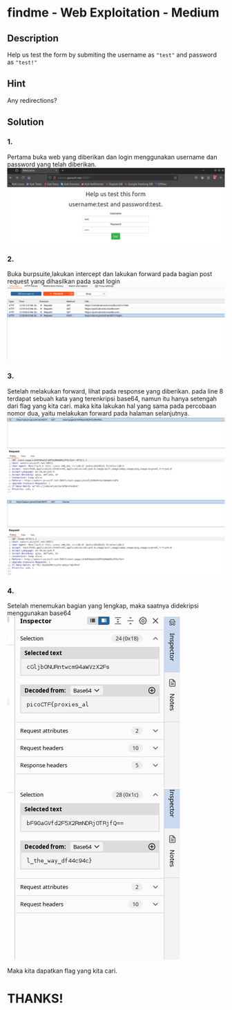 # findme - Web Exploitation - Medium

## Description
Help us test the form by submiting the username as `"test"` and password as `"test!"`
  
## Hint
Any redirections?  

## Solution  

### 1. 
Pertama buka web yang diberikan dan login menggunakan username dan password yang telah diberikan.
![alt_text](https://github.com/fauznazz-afk/ctf-writeup/blob/main/Documentation/findme/Screenshot%20From%202025-02-06%2012-20-01.png?raw=true)  

### 2. 
Buka burpsuite,lakukan intercept dan lakukan forward pada bagian post request yang dihasilkan pada saat login  
![alt_text](https://github.com/fauznazz-afk/ctf-writeup/blob/main/Documentation/findme/Screenshot%20From%202025-02-06%2012-20-57.png?raw=true)  

### 3.
Setelah melakukan forward, lihat pada response yang diberikan. pada line 8 terdapat sebuah kata yang terenkripsi base64, namun itu hanya setengah dari flag yang kita cari. maka kita lakukan hal yang sama pada percobaan nomor dua, yaitu melakukan forward pada halaman selanjutnya. 
![alt_text](https://github.com/fauznazz-afk/ctf-writeup/blob/main/Documentation/findme/Screenshot%20From%202025-02-06%2012-21-43.png?raw=true)    

![alt_text](https://github.com/fauznazz-afk/ctf-writeup/blob/main/Documentation/findme/Screenshot%20From%202025-02-06%2012-21-53.png?raw=true)  

### 4.
Setelah menemukan bagian yang lengkap, maka saatnya didekripsi menggunakan base64  
![alt_text](https://github.com/fauznazz-afk/ctf-writeup/blob/main/Documentation/findme/Screenshot%20From%202025-02-06%2012-22-41.png?raw=true)    
![alt_text](https://github.com/fauznazz-afk/ctf-writeup/blob/main/Documentation/findme/Screenshot%20From%202025-02-06%2012-22-52.png?raw=true)   

Maka kita dapatkan flag yang kita cari.

# THANKS!
